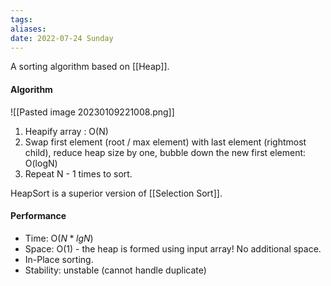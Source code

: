 ```yaml
---
tags: 
aliases: 
date: 2022-07-24 Sunday
---
```


A sorting algorithm based on [[Heap]].

#### Algorithm

![[Pasted image 20230109221008.png]]

1. Heapify array : O(N) 
2. Swap first element (root / max element) with last element (rightmost child), reduce heap size by one, bubble down the new first element: O(logN)
3. Repeat N - 1 times to sort.

HeapSort is a superior version of [[Selection Sort]].

#### Performance
- Time: O($N * lgN$)
- Space: O(1) - the heap is formed using input array! No additional space.
- In-Place sorting.
- Stability: unstable (cannot handle duplicate)